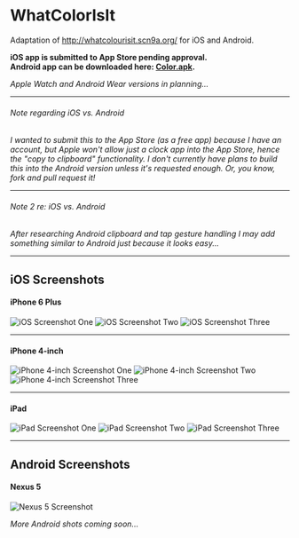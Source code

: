 WhatColorIsIt
=============

Adaptation of http://whatcolourisit.scn9a.org/ for iOS and Android.

__iOS app is submitted to App Store pending approval.<br>
Android app can be downloaded here: [Color.apk](http://www.kylefrost.me/docs/color.apk).__

*Apple Watch and Android Wear versions in planning...*
* * *
###### *Note regarding iOS vs. Android*
*I wanted to submit this to the App Store (as a free app) because I have an account, but Apple won't allow just a clock app into the App Store, hence the "copy to clipboard" functionality. I don't currently have plans to build this into the Android version unless it's requested enough. Or, you know, fork and pull request it!*
* * *
###### *Note 2 re: iOS vs. Android*
*After researching Android clipboard and tap gesture handling I may add something similar to Android just because it looks easy...*
* * * 
## iOS Screenshots
#### iPhone 6 Plus
![iOS Screenshot One](screenshots/ios/iphone6plusone.png)
![iOS Screenshot Two](screenshots/ios/iphone6plustwo.png)
![iOS Screenshot Three](screenshots/ios/iphone6plusthree.png)
* * * 
#### iPhone 4-inch
![iPhone 4-inch Screenshot One](screenshots/ios/iphone5one.png)
![iPhone 4-inch Screenshot Two](screenshots/ios/iphone5two.png)
![iPhone 4-inch Screenshot Three](screenshots/ios/iphone5three.png)
* * * 
#### iPad
![iPad Screenshot One](screenshots/ios/ipadone.png)
![iPad Screenshot Two](screenshots/ios/ipadtwo.png)
![iPad Screenshot Three](screenshots/ios/ipadthree.png)
* * * 
## Android Screenshots
#### Nexus 5
![Nexus 5 Screenshot](screenshots/android/nexus5.jpg)

*More Android shots coming soon...*
